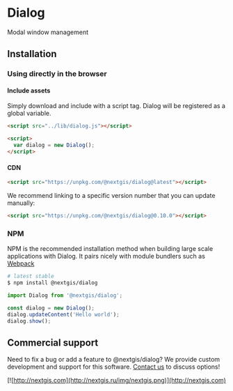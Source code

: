 # Dialog

Modal window management

## Installation

### Using directly in the browser

#### Include assets

Simply download and include with a script tag. Dialog will be registered as a global variable.

```html
<script src="../lib/dialog.js"></script>

<script>
  var dialog = new Dialog();
</script>
```

#### CDN

```html
<script src="https://unpkg.com/@nextgis/dialog@latest"></script>
```

We recommend linking to a specific version number that you can update manually:

```html
<script src="https://unpkg.com/@nextgis/dialog@0.10.0"></script>
```

### NPM

NPM is the recommended installation method when building large scale applications with Dialog. It pairs nicely with module bundlers such as [Webpack](https://webpack.js.org/)

```bash
# latest stable
$ npm install @nextgis/dialog
```

```js
import Dialog from '@nextgis/dialog';

const dialog = new Dialog();
dialog.updateContent('Hello world');
dialog.show();

```

## Commercial support

Need to fix a bug or add a feature to @nextgis/dialog? We provide custom development and support for this software. [Contact us](http://nextgis.com/contact/) to discuss options!

[![http://nextgis.com](http://nextgis.ru/img/nextgis.png)](http://nextgis.com)

